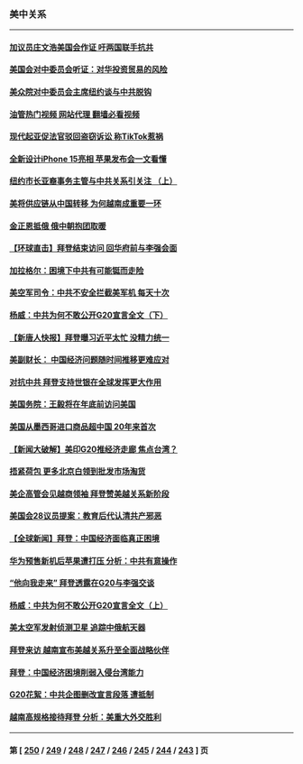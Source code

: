 ### 美中关系
---
#### [加议员庄文浩美国会作证 吁两国联手抗共](../../pages/nf1412576/n14072450.md?09131245) 
#### [美国会对中委员会听证：对华投资贸易的风险](../../pages/nf1412576/n14072477.md?09131245) 
#### [美众院对中委员会主席纽约谈与中共脱钩](../../pages/nf1412576/n14072292.md?09131245) 
#### [油管热门视频 网站代理 翻墙必看视频](http://138.2.39.72:81/youtube.html?epic-marker?09131245)
#### [现代起亚促法官驳回盗窃诉讼 称TikTok惹祸](../../pages/nf1412576/n14072361.md?09131245) 
#### [全新设计iPhone 15亮相 苹果发布会一文看懂](../../pages/nf1412576/n14072367.md?09131245) 
#### [纽约市长亚裔事务主管与中共关系引关注 （上）](../../pages/nf1412576/n14071918.md?09131245) 
#### [美将供应链从中国转移 为何越南成重要一环](../../pages/nf1412576/n14072157.md?09131245) 
#### [金正恩抵俄 俄中朝抱团取暖](../../pages/nf1412576/n14072129.md?09131245) 
#### [【环球直击】拜登结束访问 回华府前与李强会面](../../pages/nf1412576/n14071484.md?09131245) 
#### [加拉格尔：困境下中共有可能铤而走险](../../pages/nf1412576/n14071985.md?09131245) 
#### [美空军司令：中共不安全拦截美军机 每天十次](../../pages/nf1412576/n14071783.md?09131245) 
#### [杨威：中共为何不敢公开G20宣言全文（下）](../../pages/nf1412576/n14071746.md?09131245) 
#### [【新唐人快报】拜登曝习近平太忙 没精力统一](../../pages/nf1412576/n14071734.md?09131245) 
#### [美副财长： 中国经济问题随时间推移更难应对](../../pages/nf1412576/n14071653.md?09131245) 
#### [对抗中共 拜登支持世银在全球发挥更大作用](../../pages/nf1412576/n14071650.md?09131245) 
#### [美国务院：王毅将在年底前访问美国](../../pages/nf1412576/n14071663.md?09131245) 
#### [美国从墨西哥进口商品超中国 20年来首次](../../pages/nf1412576/n14071610.md?09131245) 
#### [【新闻大破解】美印G20推经济走廊 焦点台湾？](../../pages/nf1412576/n14071644.md?09131245) 
#### [捂紧荷包 更多北京白领到批发市场淘货](../../pages/nf1412576/n14071617.md?09131245) 
#### [美企高管会见越商领袖 拜登赞美越关系新阶段](../../pages/nf1412576/n14071505.md?09131245) 
#### [美国会28议员提案：教育后代认清共产邪恶](../../pages/nf1412576/n14071208.md?09131245) 
#### [【全球新闻】拜登：中国经济面临真正困境](../../pages/nf1412576/n14071393.md?09131245) 
#### [华为预售新机后苹果遭打压 分析：中共有意操作](../../pages/nf1412576/n14071319.md?09131245) 
#### [“他向我走来” 拜登透露在G20与李强交谈](../../pages/nf1412576/n14071149.md?09131245) 
#### [杨威：中共为何不敢公开G20宣言全文（上）](../../pages/nf1412576/n14071172.md?09131245) 
#### [美太空军发射侦测卫星 追踪中俄航天器](../../pages/nf1412576/n14071018.md?09131245) 
#### [拜登来访 越南宣布美越关系升至全面战略伙伴](../../pages/nf1412576/n14070981.md?09131245) 
#### [拜登：中国经济困境削弱入侵台湾能力](../../pages/nf1412576/n14070971.md?09131245) 
#### [G20花絮：中共企图删改宣言段落 遭抵制](../../pages/nf1412576/n14070960.md?09131245) 
#### [越南高规格接待拜登 分析：美重大外交胜利](../../pages/nf1412576/n14070872.md?09131245) 

---
#### 第 [ [250](./250.md?09131245) / [249](./249.md?09131245) / [248](./248.md?09131245) / [247](./247.md?09131245) / [246](./246.md?09131245) / [245](./245.md?09131245) / [244](./244.md?09131245) / [243](./243.md?09131245) ] 页
